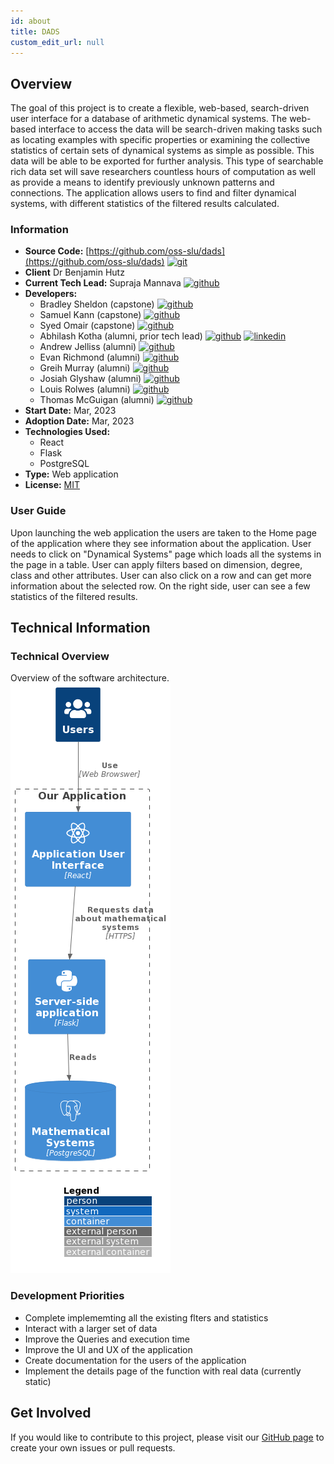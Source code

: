 ```yaml
---
id: about
title: DADS
custom_edit_url: null
---
```


<!-- A header image is optional; if used should be no greater than 200x600 -->
<!--![Header Alt Text](header.png) -->

## Overview

The goal of this project is to create a flexible, web-based, search-driven user interface for a database of arithmetic dynamical systems. The web-based interface to access the data will be search-driven making tasks such as locating examples with specific properties or examining the collective statistics of certain sets of dynamical systems as simple as possible. This data will be able to be exported for further analysis. This type of searchable rich data set will save researchers countless hours of computation as well as provide a means to identify previously unknown patterns and connections. The application allows users to find and filter dynamical systems, with different statistics of the filtered results calculated.

### Information

- **Source Code:** [https://github.com/oss-slu/dads](https://github.com/oss-slu/dads) [<img src="/img/git-alt.svg" alt="git" width="25" height="25" />](https://github.com/oss-slu/dads)
- **Client** Dr Benjamin Hutz
- **Current Tech Lead:** Supraja Mannava [<img src="/img/github.svg" alt="github" width="25" height="25" />](https://github.com/suprajamannava17)
- **Developers:**
  - Bradley Sheldon (capstone) [<img src="/img/github.svg" alt="github" width="25" height="25" />](https://github.com/BradleySheldon)
  - Samuel Kann (capstone) [<img src="/img/github.svg" alt="github" width="25" height="25" />](https://github.com/dracpak)
  - Syed Omair (capstone) [<img src="/img/github.svg" alt="github" width="25" height="25" />](https://github.com/iamsyedomair)
  - Abhilash Kotha (alumni, prior tech lead) [<img src="/img/github.svg" alt="github" width="25" height="25" />](https://github.com/AbhilashKotha) [<img src="/img/linkedin.svg" alt="linkedin" width="25" height="25" />](https://www.linkedin.com/in/abhilashkotha/)
  - Andrew Jelliss (alumni) [<img src="/img/github.svg" alt="github" width="25" height="25" />](https://github.com/AJelliss)
  - Evan Richmond (alumni) [<img src="/img/github.svg" alt="github" width="25" height="25" />](https://github.com/Evan-Richmond)
  - Greih Murray (alumni) [<img src="/img/github.svg" alt="github" width="25" height="25" />](https://github.com/GreihMurray)
  - Josiah Glyshaw (alumni) [<img src="/img/github.svg" alt="github" width="25" height="25" />](https://github.com/jglyshaw)
  - Louis Rolwes (alumni) [<img src="/img/github.svg" alt="github" width="25" height="25" />](https://github.com/lRolwes)
  - Thomas McGuigan (alumni) [<img src="/img/github.svg" alt="github" width="25" height="25" />](https://github.com/thomasmcg77)
- **Start Date:** Mar, 2023
- **Adoption Date:** Mar, 2023
- **Technologies Used:**
  - React
  - Flask
  - PostgreSQL
- **Type:** Web application
- **License:** [MIT](https://opensource.org/license/mit)

### User Guide

Upon launching the web application the users are taken to the Home page of the application where they see information about the application. User needs to click on "Dynamical Systems" page which loads all the systems in the page in a table. User can apply filters based on dimension, degree, class and other attributes. User can also click on a row and can get more information about the selected row. On the right side, user can see a few statistics of the filtered results.

## Technical Information

### Technical Overview

Overview of the software architecture.
![Software Architecture](architecture.png)

### Development Priorities

- Complete implememting all the existing flters and statistics
- Interact with a larger set of data
- Improve the Queries and execution time
- Improve the UI and UX of the application
- Create documentation for the users of the application
- Implement the details page of the function with real data (currently static)

## Get Involved

If you would like to contribute to this project, please visit our [GitHub page](https://github.com/oss-slu/dads) to create your own issues or pull requests.
